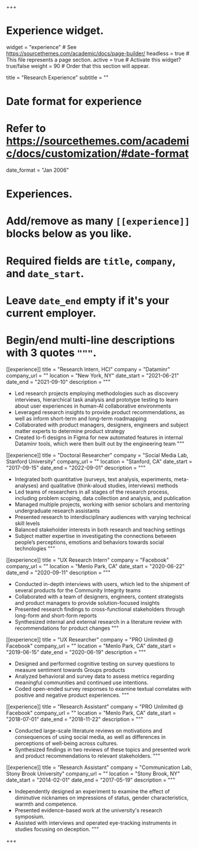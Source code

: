 +++
# Experience widget.
widget = "experience"  # See https://sourcethemes.com/academic/docs/page-builder/
headless = true  # This file represents a page section.
active = true  # Activate this widget? true/false
weight = 90  # Order that this section will appear.

title = "Research Experience"
subtitle = ""

# Date format for experience
#   Refer to https://sourcethemes.com/academic/docs/customization/#date-format
date_format = "Jan 2006"

# Experiences.
#   Add/remove as many `[[experience]]` blocks below as you like.
#   Required fields are `title`, `company`, and `date_start`.
#   Leave `date_end` empty if it's your current employer.
#   Begin/end multi-line descriptions with 3 quotes `"""`.
[[experience]]
  title = "Research Intern, HCI"
  company = "Dataminr"
  company_url = ""
  location = "New York, NY"
  date_start = "2021-06-21"
  date_end = "2021-09-10"
  description = """
  * Led research projects employing methodologies such as discovery interviews, hierarchical task analysis and prototype testing to learn about user experiences in human-AI collaborative environments
  * Leveraged research insights to provide product recommendations, as well as inform short-term and long-term roadmapping
  * Collaborated with product managers, designers, engineers and subject matter experts to determine product strategy
  * Created lo-fi designs in Figma for new automated features in internal Dataminr tools, which were then built out by the engineering team
  """
  
[[experience]]
  title = "Doctoral Researcher"
  company = "Social Media Lab, Stanford University"
  company_url = ""
  location = "Stanford, CA"
  date_start = "2017-09-15"
  date_end = "2022-09-01"
  description = """
  * Integrated both quantitative (surveys, text analysis, experiments, meta-analyses) and qualitative (think-aloud studies, interviews) methods
  * Led teams of researchers in all stages of the research process, including problem scoping, data collection and analysis, and publication
  * Managed multiple projects, working with senior scholars and mentoring undergraduate research assistants
  * Presented research to interdisciplinary audiences with varying technical skill levels
  * Balanced stakeholder interests in both research and teaching settings
  * Subject matter expertise in investigating the connections between people’s perceptions, emotions and behaviors towards social technologies
  """

[[experience]]
  title = "UX Research Intern"
  company = "Facebook"
  company_url = ""
  location = "Menlo Park, CA"
  date_start = "2020-06-22"
  date_end = "2020-09-11"
  description = """
  * Conducted in-depth interviews with users, which led to the shipment of several products for the Community Integrity teams
  * Collaborated with a team of designers, engineers, content strategists and product managers to provide solution-focused insights
  * Presented research findings to cross-functional stakeholders through long-form and short-form reports
  * Synthesized internal and external research in a literature review with recommendations for product changes
  """
  
[[experience]]
  title = "UX Researcher"
  company = "PRO Unlimited @ Facebook"
  company_url = ""
  location = "Menlo Park, CA"
  date_start = "2019-06-15"
  date_end = "2020-06-19"
  description = """
   * Designed and performed cognitive testing on survey questions to measure sentiment towards Groups products
   * Analyzed behavioral and survey data to assess metrics regarding meaningful communities and continued use intentions.
   * Coded open-ended survey responses to examine textual correlates with positive and negative product experiences.
  """
  
[[experience]]
  title = "Research Assistant"
  company = "PRO Unlimited @ Facebook"
  company_url = ""
  location = "Menlo Park, CA"
  date_start = "2018-07-01"
  date_end = "2018-11-22"
  description = """
   * Conducted large-scale literature reviews on motivations and consequences of using social media, as well as differences in perceptions of well-being across cultures.
   * Synthesized findings in two reviews of these topics and presented work and product recommendations to relevant stakeholders.
  """
  
[[experience]]
  title = "Research Assistant"
  company = "Communication Lab, Stony Brook University"
  company_url = ""
  location = "Stony Brook, NY"
  date_start = "2014-02-01"
  date_end = "2017-05-19"
  description = """
   * Independently designed an experiment to examine the effect of diminutive nicknames on impressions of status, gender characteristics, warmth and competence.
   * Presented evidence-based work at the university's research symposium.
   * Assisted with interviews and operated eye-tracking instruments in studies focusing on deception.
  """

+++
